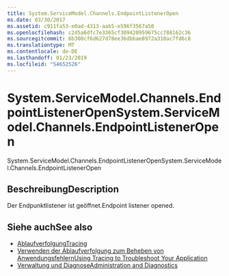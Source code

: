 ```yaml
---
title: System.ServiceModel.Channels.EndpointListenerOpen
ms.date: 03/30/2017
ms.assetid: c911fa53-e0ad-4313-aab5-e596f3567a50
ms.openlocfilehash: c2d5a6dfc7e3365cf309420959675cc788162c36
ms.sourcegitcommit: 6b308cf6d627d78ee36dbbae8972a310ac7fd6c8
ms.translationtype: MT
ms.contentlocale: de-DE
ms.lasthandoff: 01/23/2019
ms.locfileid: "54652526"
---
```

# <a name="systemservicemodelchannelsendpointlisteneropen"></a><span data-ttu-id="32675-102">System.ServiceModel.Channels.EndpointListenerOpen</span><span class="sxs-lookup"><span data-stu-id="32675-102">System.ServiceModel.Channels.EndpointListenerOpen</span></span>
<span data-ttu-id="32675-103">System.ServiceModel.Channels.EndpointListenerOpen</span><span class="sxs-lookup"><span data-stu-id="32675-103">System.ServiceModel.Channels.EndpointListenerOpen</span></span>  
  
## <a name="description"></a><span data-ttu-id="32675-104">Beschreibung</span><span class="sxs-lookup"><span data-stu-id="32675-104">Description</span></span>  
 <span data-ttu-id="32675-105">Der Endpunktlistener ist geöffnet.</span><span class="sxs-lookup"><span data-stu-id="32675-105">Endpoint listener opened.</span></span>  
  
## <a name="see-also"></a><span data-ttu-id="32675-106">Siehe auch</span><span class="sxs-lookup"><span data-stu-id="32675-106">See also</span></span>
- [<span data-ttu-id="32675-107">Ablaufverfolgung</span><span class="sxs-lookup"><span data-stu-id="32675-107">Tracing</span></span>](../../../../../docs/framework/wcf/diagnostics/tracing/index.md)
- [<span data-ttu-id="32675-108">Verwenden der Ablaufverfolgung zum Beheben von Anwendungsfehlern</span><span class="sxs-lookup"><span data-stu-id="32675-108">Using Tracing to Troubleshoot Your Application</span></span>](../../../../../docs/framework/wcf/diagnostics/tracing/using-tracing-to-troubleshoot-your-application.md)
- [<span data-ttu-id="32675-109">Verwaltung und Diagnose</span><span class="sxs-lookup"><span data-stu-id="32675-109">Administration and Diagnostics</span></span>](../../../../../docs/framework/wcf/diagnostics/index.md)
